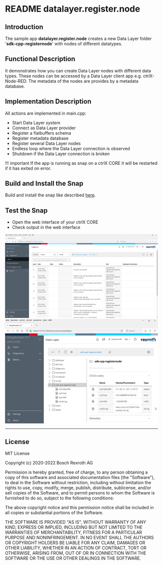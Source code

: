 # README datalayer.register.node

## Introduction

The sample app __datalayer.register.node__ creates a new Data Layer folder '__sdk-cpp-registernode__' with nodes of different datatypes.

## Functional Description

It demonstrates how you can create Data Layer nodes with different data types.
These nodes can be accessed by a Data Layer client app e.g. ctrlX-Node-RED.
The metadata of the nodes are provides by a metadata database.

## Implementation Description

All actions are implemented in main.cpp:

* Start Data Layer system
* Connect as Data Layer provider
* Register a flatbuffers schema
* Register metadata database
* Register several Data Layer nodes
* Endless loop where the Data Layer connection is observed
* Shutdown if the Data Layer connection is broken


!!! important
    If the app is running as snap on a ctrlX CORE it will be restarted if it has exited on error. 

## Build and Install the Snap

Build and install the snap like described [here](../README.md).

## Test the Snap

* Open the web interface of your ctrlX CORE
* Check output in the web interface

![Output in diagnosis logbook](docs/images/datalayer.register.node/messages.in.logbook.png)
![Data Layer tree](docs/images/datalayer.register.node/datalayer.register.node.png)

___

## License

MIT License

Copyright (c) 2020-2022 Bosch Rexroth AG

Permission is hereby granted, free of charge, to any person obtaining a copy
of this software and associated documentation files (the "Software"), to deal
in the Software without restriction, including without limitation the rights
to use, copy, modify, merge, publish, distribute, sublicense, and/or sell
copies of the Software, and to permit persons to whom the Software is
furnished to do so, subject to the following conditions:

The above copyright notice and this permission notice shall be included in all
copies or substantial portions of the Software.

THE SOFTWARE IS PROVIDED "AS IS", WITHOUT WARRANTY OF ANY KIND, EXPRESS OR
IMPLIED, INCLUDING BUT NOT LIMITED TO THE WARRANTIES OF MERCHANTABILITY,
FITNESS FOR A PARTICULAR PURPOSE AND NONINFRINGEMENT. IN NO EVENT SHALL THE
AUTHORS OR COPYRIGHT HOLDERS BE LIABLE FOR ANY CLAIM, DAMAGES OR OTHER
LIABILITY, WHETHER IN AN ACTION OF CONTRACT, TORT OR OTHERWISE, ARISING FROM,
OUT OF OR IN CONNECTION WITH THE SOFTWARE OR THE USE OR OTHER DEALINGS IN THE
SOFTWARE.

